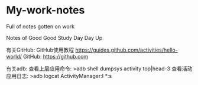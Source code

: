 # My-work-notes
Full of notes gotten on work

Notes of Good Good Study Day Day Up

有关GitHub:
GitHub使用教程
https://guides.github.com/activities/hello-world/
GitHub:
https://github.com

有关adb:
查看上层应用命令: >adb shell dumpsys activity top|head-3
查看活动应用日志: >adb logcat ActivityManager:I *:s
